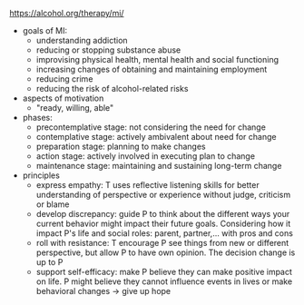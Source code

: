 https://alcohol.org/therapy/mi/
- goals of MI:
	- understanding addiction
	- reducing or stopping substance abuse
	- improvising physical health, mental health and social functioning
	- increasing changes of obtaining and maintaining employment
	- reducing crime
	- reducing the risk of alcohol-related risks
- aspects of motivation
	- "ready, willing, able"
- phases:
	- precontemplative stage: not considering the need for change
	- contemplative stage: actively ambivalent about need for change
	- preparation stage: planning to make changes
	- action stage: actively involved in executing plan to change
	- maintenance stage: maintaining and sustaining long-term change
- principles
	- express empathy: T uses reflective listening skills for better understanding of perspective or experience without judge, criticism or blame
	- develop discrepancy: guide P to think about the different ways your current behavior might impact their future goals. Considering how it impact P's life and social roles: parent, partner,... with pros and cons
	- roll with resistance: T encourage P see things from new or different perspective, but allow P to have own opinion. The decision change is up to P
	- support self-efficacy: make P believe they can make positive impact on life. P might believe they cannot influence events in lives or make behavioral changes -> give up hope